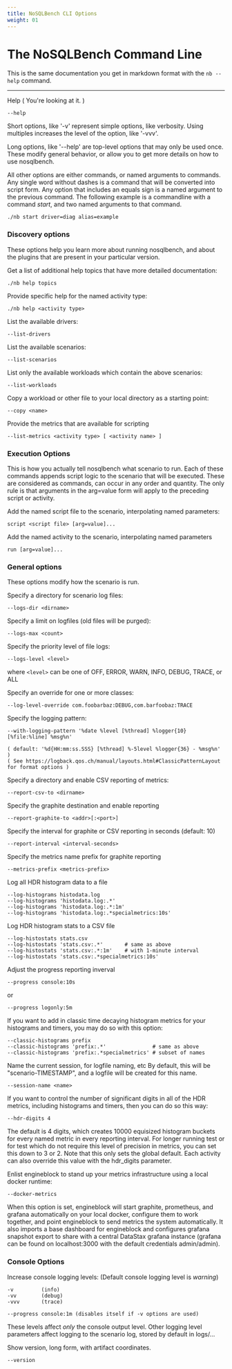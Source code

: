 ```yaml
---
title: NoSQLBench CLI Options
weight: 01
---
```


# The NoSQLBench Command Line

This is the same documentation you get in markdown format with the
`nb --help` command.

---------------------------------------

Help ( You're looking at it. )

    --help

Short options, like '-v' represent simple options, like verbosity. Using multiples increases the level of the option,
like '-vvv'.

Long options, like '--help' are top-level options that may only be used once. These modify general behavior, or allow
you to get more details on how to use nosqlbench.

All other options are either commands, or named arguments to commands. Any single word without dashes is a command that
will be converted into script form. Any option that includes an equals sign is a named argument to the previous command.
The following example is a commandline with a command *start*, and two named arguments to that command.

    ./nb start driver=diag alias=example

### Discovery options ###

These options help you learn more about running nosqlbench, and about the plugins that are present in your particular
version.

Get a list of additional help topics that have more detailed documentation:

    ./nb help topics

Provide specific help for the named activity type:

    ./nb help <activity type>

List the available drivers:

    --list-drivers

List the available scenarios:

    --list-scenarios

List only the available workloads which contain the above scenarios:

    --list-workloads

Copy a workload or other file to your local directory as a starting point:

    --copy <name>

Provide the metrics that are available for scripting

    --list-metrics <activity type> [ <activity name> ]

### Execution Options ###

This is how you actually tell nosqlbench what scenario to run. Each of these commands appends script logic to the
scenario that will be executed. These are considered as commands, can occur in any order and quantity. The only rule is
that arguments in the arg=value form will apply to the preceding script or activity.

Add the named script file to the scenario, interpolating named parameters:

    script <script file> [arg=value]...

Add the named activity to the scenario, interpolating named parameters

    run [arg=value]...

### General options ###

These options modify how the scenario is run.

Specify a directory for scenario log files:

    --logs-dir <dirname>

Specify a limit on logfiles (old files will be purged):

    --logs-max <count>

Specify the priority level of file logs:

    --logs-level <level>

where `<level>` can be one of OFF, ERROR, WARN, INFO, DEBUG, TRACE, or ALL

Specify an override for one or more classes:

    --log-level-override com.foobarbaz:DEBUG,com.barfoobaz:TRACE

Specify the logging pattern:

    --with-logging-pattern '%date %level [%thread] %logger{10} [%file:%line] %msg%n'

    ( default: '%d{HH:mm:ss.SSS} [%thread] %-5level %logger{36} - %msg%n' )
    ( See https://logback.qos.ch/manual/layouts.html#ClassicPatternLayout for format options )

Specify a directory and enable CSV reporting of metrics:

    --report-csv-to <dirname>

Specify the graphite destination and enable reporting

    --report-graphite-to <addr>[:<port>]

Specify the interval for graphite or CSV reporting in seconds (default: 10)

    --report-interval <interval-seconds>

Specify the metrics name prefix for graphite reporting

    --metrics-prefix <metrics-prefix>

Log all HDR histogram data to a file

    --log-histograms histodata.log
    --log-histograms 'histodata.log:.*'
    --log-histograms 'histodata.log:.*:1m'
    --log-histograms 'histodata.log:.*specialmetrics:10s'

Log HDR histogram stats to a CSV file

    --log-histostats stats.csv
    --log-histostats 'stats.csv:.*'       # same as above
    --log-histostats 'stats.csv:.*:1m'    # with 1-minute interval
    --log-histostats 'stats.csv:.*specialmetrics:10s'

Adjust the progress reporting inverval

    --progress console:10s

or

    --progress logonly:5m

If you want to add in classic time decaying histogram metrics for your histograms and timers, you may do so with this
option:

    --classic-histograms prefix
    --classic-histograms 'prefix:.*'               # same as above
    --classic-histograms 'prefix:.*specialmetrics' # subset of names


Name the current session, for logfile naming, etc By default, this will be "scenario-TIMESTAMP", and a logfile will be
created for this name.

    --session-name <name>

If you want to control the number of significant digits in all of the HDR metrics, including histograms and timers, then
you can do so this way:

    --hdr-digits 4

The default is 4 digits, which creates 10000 equisized histogram buckets for every named metric in every reporting
interval. For longer running test or for test which do not require this level of precision in metrics, you can set this
down to 3 or 2. Note that this only sets the global default. Each activity can also override this value with the
hdr_digits parameter.


Enlist engineblock to stand up your metrics infrastructure using a local docker runtime:

    --docker-metrics

When this option is set, engineblock will start graphite, prometheus, and grafana automatically on your local docker,
configure them to work together, and point engineblock to send metrics the system automatically. It also imports a base
dashboard for engineblock and configures grafana snapshot export to share with a central DataStax grafana instance
(grafana can be found on localhost:3000 with the default credentials admin/admin).

### Console Options ###

Increase console logging levels: (Default console logging level is *warning*)

    -v         (info)
    -vv        (debug)
    -vvv       (trace)

    --progress console:1m (disables itself if -v options are used)

These levels affect *only* the console output level. Other logging level parameters affect logging to the scenario log,
stored by default in logs/...

Show version, long form, with artifact coordinates.

    --version
